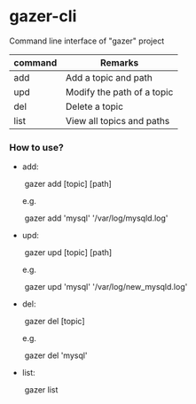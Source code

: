 # gazer-cli
Command line interface of "gazer" project

| command | Remarks                    |
| ------- | -------------------------- |
| add     | Add a topic and path       |
| upd     | Modify the path of a topic |
| del     | Delete a topic             |
| list    | View all topics and paths  |

### How to use?

- add:

  ​	gazer add [topic] [path]

  e.g.

  ​	gazer add 'mysql' '/var/log/mysqld.log'

- upd:

  ​	gazer upd [topic] [path]

  e.g.

  ​	gazer upd 'mysql' '/var/log/new_mysqld.log'

- del:

  ​	gazer del [topic]

  e.g.

  ​	gazer del 'mysql'

- list:

  ​	gazer list
